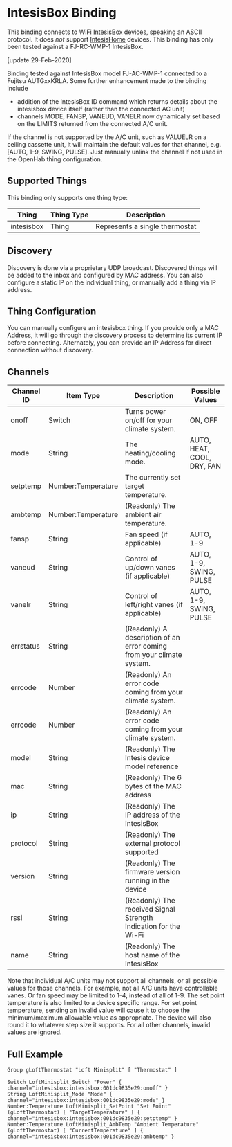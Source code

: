 # IntesisBox Binding

This binding connects to WiFi [IntesisBox](http://www.intesisbox.com/) devices, speaking an ASCII protocol.
It does _not_ support [IntesisHome](http://www.intesishome.com/) devices. This binding has only been tested against a FJ-RC-WMP-1 IntesisBox.

[update 29-Feb-2020]

Binding tested against IntesisBox model FJ-AC-WMP-1 connected to a Fujitsu AUTGxxKRLA. Some further enhancement made to the binding include
- addition of the IntesisBox ID command which returns details about the intesisbox device itself (rather than the connected AC unit) 
- channels MODE, FANSP, VANEUD, VANELR now dynamically set based on the LIMITS returned from the connected A/C unit. 

If the channel is not supported by the A/C unit, such as VALUELR on a ceiling cassette unit, it will maintain the default values for that channel, e.g. [AUTO, 1-9, SWING, PULSE]. Just manually unlink the channel if not used in the OpenHab thing configuration.


## Supported Things

This binding only supports one thing type:

| Thing      | Thing Type | Description                                                            |
|------------|------------|------------------------------------------------------------------------|
| intesisbox | Thing      | Represents a single thermostat                                         |

## Discovery

Discovery is done via a proprietary UDP broadcast. Discovered things will be added to the inbox and configured by MAC address.
You can also configure a static IP on the individual thing, or manually add a thing via IP address.

## Thing Configuration

You can manually configure an intesisbox thing. If you provide only a MAC Address, it will go through the discovery
process to determine its current IP before connecting. Alternately, you can provide an IP Address for direct connection
without discovery.

## Channels

| Channel ID | Item Type          | Description                                                           | Possible Values |
|------------|--------------------|-----------------------------------------------------------------------|-|
| onoff      | Switch             | Turns power on/off for your climate system.                           | ON, OFF |
| mode       | String             | The heating/cooling mode.                                             | AUTO, HEAT, COOL, DRY, FAN |
| setptemp   | Number:Temperature | The currently set target temperature.                                 | |
| ambtemp    | Number:Temperature | (Readonly) The ambient air temperature.                               | |
| fansp      | String             | Fan speed (if applicable)                                             | AUTO, 1-9 |
| vaneud     | String             | Control of up/down vanes (if applicable)                              | AUTO, 1-9, SWING, PULSE |
| vanelr     | String             | Control of left/right vanes (if applicable)                           | AUTO, 1-9, SWING, PULSE |
| errstatus  | String             | (Readonly) A description of an error coming from your climate system. | |
| errcode    | Number             | (Readonly) An error code coming from your climate system.             | |
| errcode    | Number             | (Readonly) An error code coming from your climate system.             | |
| model      | String             | (Readonly) The Intesis device model reference                         | |
| mac        | String             | (Readonly) The 6 bytes of the MAC address                             | |
| ip         | String             | (Readonly) The IP address of the IntesisBox                           | |
| protocol   | String             | (Readonly) The external protocol supported                            | |
| version    | String             | (Readonly) The firmware version running in the device                 | |
| rssi       | String             | (Readonly) The received Signal Strength Indication for the Wi-Fi      | |
| name       | String             | (Readonly) The host name of the IntesisBox                            | |



Note that individual A/C units may not support all channels, or all possible values for those channels.
For example, not all A/C units have controllable vanes. Or fan speed may be limited to 1-4, instead of all of 1-9.
The set point temperature is also limited to a device specific range. For set point temperature, sending an invalid value
will cause it to choose the minimum/maximum allowable value as appropriate. The device will also round it to
whatever step size it supports. For all other channels, invalid values
are ignored.

## Full Example

```intesis.items
Group gLoftThermostat "Loft Minisplit" [ "Thermostat" ]

Switch LoftMinisplit_Switch "Power" { channel="intesisbox:intesisbox:001dc9835e29:onoff" }
String LoftMinisplit_Mode "Mode" { channel="intesisbox:intesisbox:001dc9835e29:mode" }
Number:Temperature LoftMinisplit_SetPoint "Set Point" (gLoftThermostat) [ "TargetTemperature" ] { channel="intesisbox:intesisbox:001dc9835e29:setptemp" }
Number:Temperature LoftMinisplit_AmbTemp "Ambient Temperature" (gLoftThermostat) [ "CurrentTemperature" ] { channel="intesisbox:intesisbox:001dc9835e29:ambtemp" }
```

